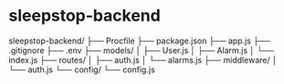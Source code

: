 # sleepstop-backend

sleepstop-backend/
├── Procfile
├── package.json
├── app.js
├── .gitignore
├── .env
├── models/
│   ├── User.js
│   ├── Alarm.js
│   └── index.js
├── routes/
│   ├── auth.js
│   └── alarms.js
├── middleware/
│   └── auth.js
└── config/
    └── config.js